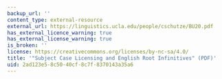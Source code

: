 ```yaml
---
backup_url: ''
content_type: external-resource
external_url: https://linguistics.ucla.edu/people/cschutze/BU20.pdf
has_external_licence_warning: true
has_external_license_warning: true
is_broken: ''
license: https://creativecommons.org/licenses/by-nc-sa/4.0/
title: '"Subject Case Licensing and English Root Infinitives" (PDF)'
uid: 2ad123e5-8c50-40cf-8c7f-8370143a35a6
---
```

